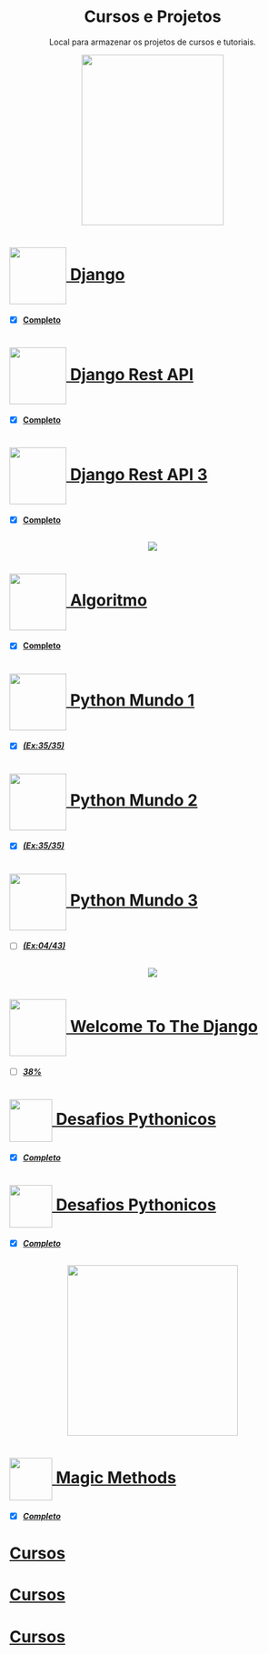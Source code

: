 <div align="center"> 
   <h1 align="center" > 
      Cursos e Projetos 
      </h1> 
</div>

<div align="center"> 
   <p align="center">      
   Local para armazenar os projetos de cursos e tutoriais. 
   </p> 
</div>

<div align="center">
   <a href="https://github.com/llRedXD/Cursos/tree/main/Alura">
   <img height="300" width="250" src="https://www.alura.com.br/assets/img/alura-logo-white.1647533642.svg"/>
</div>

<h1 alt="DJ"> 
   <a href="https://github.com/llRedXD/Cursos/tree/main/Alura/Django"> 
   <img  align="center" height="100" width="100" src="https://www.alura.com.br/assets/api/cursos/fundamentos-django-2.svg"/> 
   Django
</h1>

* [x] __Completo__

<h1 alt="DRA"> 
   <a href="https://github.com/llRedXD/Cursos/tree/main/Alura/DjangoRest"> 
   <img  align="center" height="100" width="100" src="https://www.alura.com.br/assets/api/cursos/api-django-3-rest-framework.svg"/> 
   Django Rest API 
</h1>

* [x] __Completo__

<h1 alt="DRA3"> 
   <a href="https://github.com/llRedXD/Cursos/tree/main/Alura/DjangoRest3"> 
   <img  align="center" height="100" width="100" src="https://www.alura.com.br/assets/api/cursos/api-django-3-validacoes-buscas-filtros-deploy.svg"/> 
   Django Rest API 3
</h1>

* [x] __Completo__


##

<div align="center">
   <a href="https://github.com/llRedXD/Cursos/tree/main/CursoEmVideo">
   <img src="https://www.cursoemvideo.com/wp-content/uploads/2019/08/cursoemvideo-logo.png" />
</div>

 
<h1 alt="Algoritimo"> 
   <a href="https://github.com/llRedXD/Cursos/tree/main/CursoEmVideo/Algoritimo"> 
   <img  align="center" height="100" width="100" src="https://www.cursoemvideo.com/wp-content/uploads/bb-plugin/cache/algoritmos-circle.jpg"/> 
   Algoritmo
</h1>

* [x] __Completo__


<h1 alt="Mundo1"> 
   <a href="https://github.com/llRedXD/Cursos/tree/main/CursoEmVideo/Python/Mundo1"> 
   <img  align="center" height="100" width="100" src="https://www.cursoemvideo.com/wp-content/uploads/2019/09/Python3%E2%80%93Mundo1.png"/>
   Python Mundo 1
</h1>


* [x] __*(Ex:35/35)*__


<h1 alt="Mundo2"> 
   <a href="https://github.com/llRedXD/Cursos/tree/main/CursoEmVideo/Python/Mundo2"> 
   <img  align="center" height="100" width="100" src="https://www.cursoemvideo.com/wp-content/uploads/2019/09/Python3%E2%80%93Mundo2.png"/>
   Python Mundo 2
</h1>


* [x] __*(Ex:35/35)*__


<h1 alt="Mundo3"> 
   <a href="https://github.com/llRedXD/Cursos/tree/main/CursoEmVideo/Python/Mundo3"> 
   <img  align="center" height="100" width="100" src="https://www.cursoemvideo.com/wp-content/uploads/2019/09/Python3%E2%80%93Mundo3.png"/>
   Python Mundo 3
</h1>


* [ ] __*(Ex:04/43)*__

##

<div align="center">
   <a href="https://github.com/llRedXD/Cursos/tree/main/HB">
   <img src="https://henriquebastos.net/wp-content/webpc-passthru.php?src=https://henriquebastos.net/wp-content/uploads/2020/03/logo_web_HB.png&nocache=1" />
</div>


<h1 alt="WTTD"> 
   <a href="https://github.com/llRedXD/WelcomeToTheDjango"> 
   <img  align="center" height="100" width="100" src="https://user-images.githubusercontent.com/59977779/176488186-bec3dd85-7686-4d0f-be2e-3154b6c94b0e.png"/>
   Welcome To The Django
</h1>


* [ ] __*38%*__

<h1 alt="DP"> 
   <a href="https://github.com/llRedXD/Cursos/tree/main/HB/pacote-desafios-pythonicos"> 
   <img  align="center" height="75" width="75" src="https://user-images.githubusercontent.com/59977779/176493372-81cc5055-111f-4048-b412-ff9752e02318.png"/>
   Desafios Pythonicos
</h1>


* [x] __*Completo*__

<h1 alt="RxEr"> 
   <a href="https://github.com/llRedXD/Cursos/tree/main/HB/pacote-desafios-pythonicos"> 
   <img  align="center" height="75" width="75" src="https://user-images.githubusercontent.com/59977779/176499900-ccd446fa-b005-4c65-af9e-eb743215235b.png"/>
   Desafios Pythonicos
</h1>

* [x] __*Completo*__

##


<div align="center">
   <a href="https://github.com/llRedXD/Cursos/tree/main/pythonando">
   <img height="300" width="300" src="https://user-images.githubusercontent.com/59977779/176500913-1147bf94-43c9-49cd-8313-b8c68e96523e.png" />
</div>



<h1 alt="RxEr"> 
   <a href="https://github.com/llRedXD/Cursos/tree/main/pythonando/MagicMethods"> 
   <img  align="center" height="75" width="75" src="https://icons-for-free.com/download-icon-super+tiny+icons+python-1324450764865983278_512.png"/>
   Magic Methods
</h1>

* [x] __*Completo*__
# Cursos
# Cursos
# Cursos

